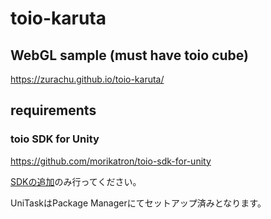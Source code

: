 # toio-karuta

## WebGL sample (must have toio cube)
https://zurachu.github.io/toio-karuta/

## requirements
### toio SDK for Unity
https://github.com/morikatron/toio-sdk-for-unity

[SDKの追加](https://github.com/morikatron/toio-sdk-for-unity/blob/main/docs/download_sdk.md#sdk-%E3%81%AE%E8%BF%BD%E5%8A%A0)のみ行ってください。

UniTaskはPackage Managerにてセットアップ済みとなります。
